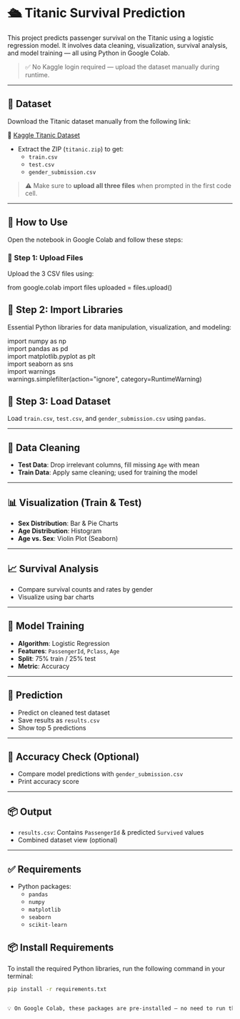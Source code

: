 # 🛳️ Titanic Survival Prediction

This project predicts passenger survival on the Titanic using a logistic regression model. It involves data cleaning, visualization, survival analysis, and model training — all using Python in Google Colab.

> ✅ No Kaggle login required — upload the dataset manually during runtime.

---

## 📁 Dataset

Download the Titanic dataset manually from the following link:

🔗 [Kaggle Titanic Dataset](https://www.kaggle.com/competitions/titanic/data)

- Extract the ZIP (`titanic.zip`) to get:
  - `train.csv`
  - `test.csv`
  - `gender_submission.csv`

> ⚠️ Make sure to **upload all three files** when prompted in the first code cell.

---

## 🚀 How to Use

Open the notebook in Google Colab and follow these steps:

### 🔹 Step 1: Upload Files
Upload the 3 CSV files using:

from google.colab import files
uploaded = files.upload()

## 🔹 Step 2: Import Libraries

Essential Python libraries for data manipulation, visualization, and modeling:


import numpy as np  
import pandas as pd  
import matplotlib.pyplot as plt  
import seaborn as sns  
import warnings  
warnings.simplefilter(action="ignore", category=RuntimeWarning)



## 🔹 Step 3: Load Dataset

Load `train.csv`, `test.csv`, and `gender_submission.csv` using `pandas`.

---

## 🧹 Data Cleaning

- **Test Data**: Drop irrelevant columns, fill missing `Age` with mean  
- **Train Data**: Apply same cleaning; used for training the model

---

## 📊 Visualization (Train & Test)

- **Sex Distribution**: Bar & Pie Charts  
- **Age Distribution**: Histogram  
- **Age vs. Sex**: Violin Plot (Seaborn)

---

## 📈 Survival Analysis

- Compare survival counts and rates by gender  
- Visualize using bar charts

---

## 🤖 Model Training

- **Algorithm**: Logistic Regression  
- **Features**: `PassengerId`, `Pclass`, `Age`  
- **Split**: 75% train / 25% test  
- **Metric**: Accuracy

---

## 🧪 Prediction

- Predict on cleaned test dataset  
- Save results as `results.csv`  
- Show top 5 predictions

---

## 🧾 Accuracy Check (Optional)

- Compare model predictions with `gender_submission.csv`  
- Print accuracy score

---

## 📦 Output

- `results.csv`: Contains `PassengerId` & predicted `Survived` values  
- Combined dataset view (optional)

---

## ✅ Requirements

- Python packages:  
  - `pandas`  
  - `numpy`  
  - `matplotlib`  
  - `seaborn`  
  - `scikit-learn`
  
## 📦 Install Requirements

To install the required Python libraries, run the following command in your terminal:

```bash
pip install -r requirements.txt


💡 On Google Colab, these packages are pre-installed — no need to run this unless customizing the environment.



